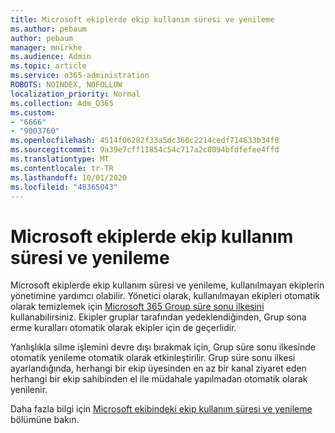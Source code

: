 ```yaml
---
title: Microsoft ekiplerde ekip kullanım süresi ve yenileme
ms.author: pebaum
author: pebaum
manager: mnirkhe
ms.audience: Admin
ms.topic: article
ms.service: o365-administration
ROBOTS: NOINDEX, NOFOLLOW
localization_priority: Normal
ms.collection: Adm_O365
ms.custom:
- "6666"
- "9003760"
ms.openlocfilehash: 4514f06282f33a5dc360c2214cedf714633b34f0
ms.sourcegitcommit: 9a39e7cff11854c54c717a2c0094bfdfefee4ffd
ms.translationtype: MT
ms.contentlocale: tr-TR
ms.lasthandoff: 10/01/2020
ms.locfileid: "48365043"
---
```

# <a name="team-expiration-and-renewal-in-microsoft-teams"></a>Microsoft ekiplerde ekip kullanım süresi ve yenileme

Microsoft ekiplerde ekip kullanım süresi ve yenileme, kullanılmayan ekiplerin yönetimine yardımcı olabilir. Yönetici olarak, kullanılmayan ekipleri otomatik olarak temizlemek için  [Microsoft 365 Group süre sonu ilkesini](https://docs.microsoft.com/microsoft-365/admin/create-groups/office-365-groups-expiration-policy)  kullanabilirsiniz. Ekipler gruplar tarafından yedeklendiğinden, Grup sona erme kuralları otomatik olarak ekipler için de geçerlidir.

Yanlışlıkla silme işlemini devre dışı bırakmak için, Grup süre sonu ilkesinde otomatik yenileme otomatik olarak etkinleştirilir. Grup süre sonu ilkesi ayarlandığında, herhangi bir ekip üyesinden en az bir kanal ziyaret eden herhangi bir ekip sahibinden el ile müdahale yapılmadan otomatik olarak yenilenir.  

Daha fazla bilgi için  [Microsoft ekibindeki ekip kullanım süresi ve yenileme](https://docs.microsoft.com/microsoftteams/team-expiration-renewal)  bölümüne bakın.

